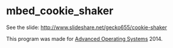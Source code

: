 # mbed_cookie_shaker

See the slide: <http://www.slideshare.net/gecko655/cookie-shaker>

This program was made for [Advanced Operating Systems](http://www.psg.cs.titech.ac.jp/aos/) 2014.
